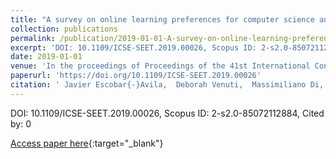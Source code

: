 ```yaml
---
title: "A survey on online learning preferences for computer science and programming"
collection: publications
permalink: /publication/2019-01-01-A-survey-on-online-learning-preferences-for-computer-science-and-programming
excerpt: 'DOI: 10.1109/ICSE-SEET.2019.00026, Scopus ID: 2-s2.0-85072112884, Cited by: 0'
date: 2019-01-01
venue: 'In the proceedings of Proceedings of the 41st International Conference on Software Engineering: Software Engineering Education and Training, ICSE (SEET) 2019, Montreal, QC, Canada, May 25-31, 2019'
paperurl: 'https://doi.org/10.1109/ICSE-SEET.2019.00026'
citation: ' Javier Escobar{-}Avila,  Deborah Venuti,  Massimiliano Di,  Sonia Haiduc, &quot;A survey on online learning preferences for computer science and programming.&quot; In the proceedings of Proceedings of the 41st International Conference on Software Engineering: Software Engineering Education and Training, ICSE (SEET) 2019, Montreal, QC, Canada, May 25-31, 2019, 2019.'
---
```

DOI: 10.1109/ICSE-SEET.2019.00026, Scopus ID: 2-s2.0-85072112884, Cited by: 0

[Access paper here](https://doi.org/10.1109/ICSE-SEET.2019.00026){:target="_blank"}
